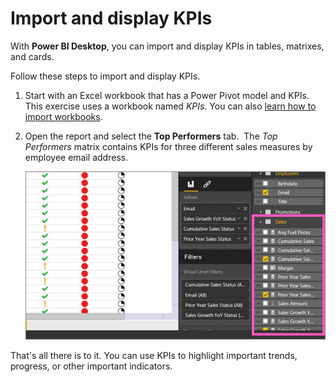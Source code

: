 <properties
   pageTitle="Import and display KPIs (Preview)"
   description="Import and display KPIs (Preview)"
   services="powerbi"
   documentationCenter=""
   authors="davidiseminger"
   manager="mblythe"
   backup=""
   editor=""
   tags=""
   qualityFocus="no"
   qualityDate=""/>

<tags
   ms.service="powerbi"
   ms.devlang="NA"
   ms.topic="article"
   ms.tgt_pltfrm="NA"
   ms.workload="powerbi"
   ms.date="03/01/2017"
   ms.author="davidi"/>

# Import and display KPIs

With **Power BI Desktop**, you can import and display KPIs in tables, matrixes, and cards.

Follow these steps to import and display KPIs.

1. Start with an Excel workbook that has a Power Pivot model and KPIs. This exercise uses a workbook named *KPIs*. You can also [learn how to import workbooks](powerbi-desktop-import-excel-workbooks.md).  

2. Open the report and select the **Top Performers** tab.  The *Top Performers* matrix contains KPIs for three different sales measures by employee email address.  

    ![](media/powerbi-desktop-import-and-display-kpis/DesktopPreviewFeatureON.jpg)

That's all there is to it. You can use KPIs to highlight important trends, progress, or other important indicators.

